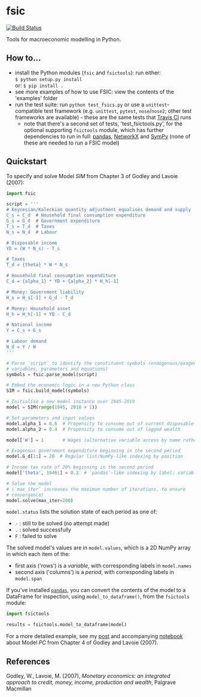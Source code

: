 # fsic

[![Build
Status](https://travis-ci.org/ChrisThoung/fsic.svg?branch=master)](https://travis-ci.org/ChrisThoung/fsic)

Tools for macroeconomic modelling in Python.


## How to...

* install the Python modules (`fsic` and `fsictools`): run either:  
  `$ python setup.py install`  
  or: `$ pip install .`
* see more examples of how to use FSIC: view the contents of the 'examples'
  folder
* run the test suite: run `python test_fsics.py` or use a `unittest`-compatible
  test framework (e.g. `unittest`, `pytest`, `nose`/`nose2`; other test
  frameworks are available) - these are the same tests that [Travis
  CI](https://travis-ci.org/ChrisThoung/fsic) runs
    * note that there's a second set of tests, 'test_fsictools.py', for the
      optional supporting `fsictools` module, which has further dependencies to
      run in full: [pandas](https://pandas.pydata.org/),
      [NetworkX](https://networkx.github.io/) and
      [SymPy](https://www.sympy.org/en/index.html) (none of these are needed to
      run a FSIC model)


## Quickstart

To specify and solve Model *SIM* from Chapter 3 of Godley and Lavoie (2007):

```python
import fsic

script = '''
# Keynesian/Kaleckian quantity adjustment equalises demand and supply
C_s = C_d  # Household final consumption expenditure
G_s = G_d  # Government expenditure
T_s = T_d  # Taxes
N_s = N_d  # Labour

# Disposable income
YD = (W * N_s) - T_s

# Taxes
T_d = {theta} * W * N_s

# Household final consumption expenditure
C_d = {alpha_1} * YD + {alpha_2} * H_h[-1]

# Money: Government liability
H_s = H_s[-1] + G_d - T_d

# Money: Household asset
H_h = H_h[-1] + YD - C_d

# National income
Y = C_s + G_s

# Labour demand
N_d = Y / W
'''

# Parse `script` to identify the constituent symbols (endogenous/exogenous
# variables, parameters and equations)
symbols = fsic.parse_model(script)

# Embed the economic logic in a new Python class
SIM = fsic.build_model(symbols)

# Initialise a new model instance over 1945-2010
model = SIM(range(1945, 2010 + 1))

# Set parameters and input values
model.alpha_1 = 0.6  # Propensity to consume out of current disposable income
model.alpha_2 = 0.4  # Propensity to consume out of lagged wealth

model['W'] = 1       # Wages (alternative variable access by name rather than attribute)

# Exogenous government expenditure beginning in the second period
model.G_d[1:] = 20  # Regular list/NumPy-like indexing by position

# Income tax rate of 20% beginning in the second period
model['theta', 1946:] = 0.2  # `pandas`-like indexing by label: variable and period

# Solve the model
# (`max_iter` increases the maximum number of iterations, to ensure
# convergence)
model.solve(max_iter=200)
```

`model.status` lists the solution state of each period as one of:

* `-` : still to be solved (no attempt made)
* `.` : solved successfully
* `F` : failed to solve

The solved model's values are in `model.values`, which is a 2D NumPy array in
which each item of the:

* first axis ('rows') is a *variable*, with corresponding labels in `model.names`
* second axis ('columns') is a *period*, with corresponding labels in
  `model.span`

If you've installed [`pandas`](https://pandas.pydata.org/), you can convert the
contents of the model to a DataFrame for inspection, using
`model_to_dataframe()`, from the `fsictools` module:

```python
import fsictools

results = fsictools.model_to_dataframe(model)
```

For a more detailed example, see my
[post](https://www.christhoung.com/2018/07/08/fsic-gl2007-pc/) and accompanying
[notebook](https://github.com/ChrisThoung/website/tree/master/code/2018-07-08_fsic_pc)
about Model *PC* from Chapter 4 of Godley and Lavoie (2007).


## References

Godley, W., Lavoie, M. (2007),
*Monetary economics: an integrated approach to
credit, money, income, production and wealth*,
Palgrave Macmillan
